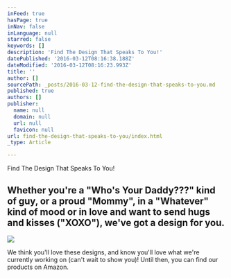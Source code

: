 ```yaml
---
inFeed: true
hasPage: true
inNav: false
inLanguage: null
starred: false
keywords: []
description: 'Find The Design That Speaks To You!'
datePublished: '2016-03-12T08:16:38.188Z'
dateModified: '2016-03-12T08:16:23.993Z'
title: ''
author: []
sourcePath: _posts/2016-03-12-find-the-design-that-speaks-to-you.md
published: true
authors: []
publisher:
  name: null
  domain: null
  url: null
  favicon: null
url: find-the-design-that-speaks-to-you/index.html
_type: Article

---
```

Find The Design That Speaks To You!

## Whether you're a "Who's Your Daddy???" kind of guy, or a proud "Mommy", in a "Whatever" kind of mood or in love and want to send hugs and kisses ("XOXO"), we've got a design for you.
![](https://the-grid-user-content.s3-us-west-2.amazonaws.com/e18e23a7-2195-48cd-8188-a0bd83f97f07.jpg)

We think you'll love these designs, and know you'll love what we're currently working on (can't wait to show you)! Until then, you can find our products on Amazon.